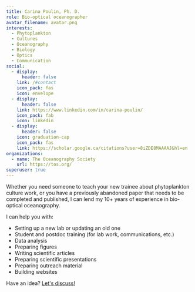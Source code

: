 ```yaml
---
title: Carina Poulin, Ph. D.
role: Bio-optical oceanographer
avatar_filename: avatar.png
interests:
  - Phytoplankton
  - Cultures
  - Oceanography
  - Biology
  - Optics
  - Communication
social:
  - display:
      header: false
    link: /#contact
    icon_pack: fas
    icon: envelope
  - display:
      header: false
    link: https://www.linkedin.com/in/carina-poulin/
    icon_pack: fab
    icon: linkedin
  - display:
      header: false
    icon: graduation-cap
    icon_pack: fas
    link: https://scholar.google.ca/citations?user=8iZDE8MAAAAJ&hl=en
organizations:
  - name: The Oceanography Society
    url: https://tos.org/
superuser: true
---
```

Whether you need someone to teach your new trainee about phytoplankton culture work, or you have a previously abandoned paper that needs to be completed and published, I can lend my 10+ years of experience in bio-optical oceanography. 

I can help you with:

* Setting up a new lab or updating an old one
* Student and postdoc training (for lab work, communications, etc.)
* Data analysis
* Preparing figures
* Writing scientific articles
* Preparing scientific presentations
* Preparing outreach material
* Building websites

Have an idea? [Let's discuss!](#contact)